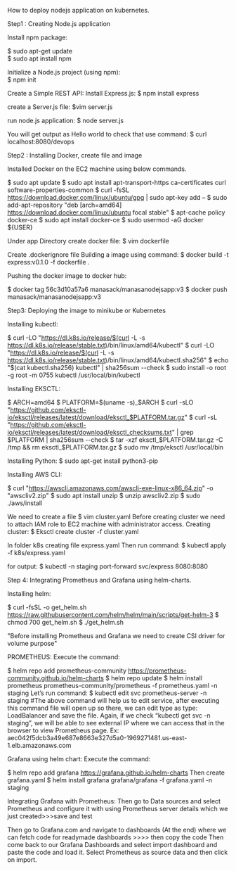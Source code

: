 How to deploy nodejs application on kubernetes.

Step1 : Creating Node.js application

Install npm package:

$ sudo  apt-get update  
$ sudo apt install npm

Initialize a Node.js project (using npm):   
$ npm init

Create a Simple REST API: Install Express.js: 
$ npm install express

create a Server.js file: 
$vim server.js 

run node.js application: 
$ node server.js

You will get output as Hello world to check that use command:
$ curl localhost:8080/devops

Step2 : Installing Docker, create file and image

Installed Docker on the EC2 machine using below commands.

$ sudo apt update
$ sudo apt install apt-transport-https ca-certificates curl software-properties-common
$ curl -fsSL https://download.docker.com/linux/ubuntu/gpg | sudo apt-key add –
$ sudo add-apt-repository "deb [arch=amd64] https://download.docker.com/linux/ubuntu focal stable"
$ apt-cache policy docker-ce
$ sudo apt install docker-ce
$ sudo usermod -aG docker ${USER}

Under app Directory create docker file: 
$ vim dockerfile

Create .dockerignore file
Building a image using command: 
$ docker build -t express:v0.1.0 -f dockerfile .

Pushing the docker image to docker hub: 

$ docker tag 56c3d10a57a6 manasack/manasanodejsapp:v3
$ docker push manasack/manasanodejsapp:v3

Step3: Deploying the image to minikube or Kubernetes

Installing kubectl:

$ curl -LO "https://dl.k8s.io/release/$(curl -L -s https://dl.k8s.io/release/stable.txt)/bin/linux/amd64/kubectl"
$ curl -LO "https://dl.k8s.io/release/$(curl -L -s https://dl.k8s.io/release/stable.txt)/bin/linux/amd64/kubectl.sha256"
$ echo "$(cat kubectl.sha256)  kubectl" | sha256sum --check
$ sudo install -o root -g root -m 0755 kubectl /usr/local/bin/kubectl

Installing EKSCTL:

$ ARCH=amd64
$ PLATFORM=$(uname -s)_$ARCH
$ curl -sLO "https://github.com/eksctl-io/eksctl/releases/latest/download/eksctl_$PLATFORM.tar.gz"
$ curl -sL "https://github.com/eksctl-io/eksctl/releases/latest/download/eksctl_checksums.txt" | grep $PLATFORM | sha256sum --check
$ tar -xzf eksctl_$PLATFORM.tar.gz -C /tmp && rm eksctl_$PLATFORM.tar.gz
$ sudo mv /tmp/eksctl /usr/local/bin

Installing Python:
$ sudo apt-get install python3-pip

Installing AWS CLI:

$ curl "https://awscli.amazonaws.com/awscli-exe-linux-x86_64.zip" -o "awscliv2.zip"
$ sudo apt install unzip
$ unzip awscliv2.zip
$ sudo ./aws/install

We need to create a file  $  vim cluster.yaml
Before creating cluster we need to attach IAM role to EC2 machine with administrator access.
Creating cluster: 
$ Eksctl create cluster -f cluster.yaml

In folder k8s creating file express.yaml
Then run command: 
$ kubectl apply -f k8s/express.yaml

for output: 
$ kubectl -n staging port-forward svc/express 8080:8080

Step 4: Integrating Prometheus and Grafana using helm-charts.

Installing helm:

$ curl -fsSL -o get_helm.sh https://raw.githubusercontent.com/helm/helm/main/scripts/get-helm-3
$ chmod 700 get_helm.sh
$ ./get_helm.sh

"Before installing Prometheus and Grafana we need to create CSI driver for volume purpose"

PROMETHEUS: 
Execute the command:

$ helm repo add prometheus-community https://prometheus-community.github.io/helm-charts
$ helm repo update
$ helm install prometheus prometheus-community/prometheus -f prometheus.yaml -n staging
Let’s run command: 
$ kubectl edit svc prometheus-server -n staging #The above command will help us to edit service, after executing this command file will open up so there, we can edit type as type: LoadBalancer and save the file.
Again, if we check “kubectl get svc -n staging”, we will be able to see external IP where we can access that in the browser to view Prometheus page.
Ex: aec042f5dcb3a49e687e8663e327d5a0-1969271481.us-east-1.elb.amazonaws.com

Grafana using helm chart:
Execute the command:

$ helm repo add grafana https://grafana.github.io/helm-charts
Then create grafana.yaml 
$ helm install grafana grafana/grafana -f grafana.yaml -n staging

Integrating Grafana with Prometheus:
Then go to Data sources and select Prometheus and configure it with using Prometheus server details which we just created>>>save and test

Then go to Grafana.com and navigate to dashboards (At the end) where we can fetch code for readymade dashboards >>>> then copy the code
 Then come back to our Grafana Dashboards and select import dashboard and paste the code and load it.
Select Prometheus as source data and then click on import.









